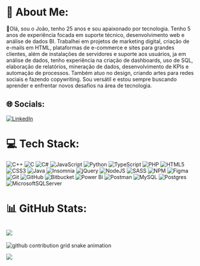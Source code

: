 # 💫 About Me:
🔭Olá, sou o João, tenho 25 anos e sou apaixonado por tecnologia. Tenho 5 anos de experiência focada em suporte técnico, desenvolvimento web e análise de dados BI. Trabalhei em projetos de marketing digital, criação de e-mails em HTML, plataformas de e-commerce e sites para grandes clientes, além de instalações de servidores e suporte aos usuários, ja em análise de dados, tenho experiência na criação de dashboards, uso de SQL, elaboração de relatórios, mineração de dados, desenvolvimento de KPIs e automação de processos. Também atuo no design, criando artes para redes sociais e fazendo copywriting. Sou versátil e estou sempre buscando aprender e enfrentar novos desafios na área de tecnologia.<br>

## 🌐 Socials:
[![LinkedIn](https://img.shields.io/badge/LinkedIn-%230077B5.svg?logo=linkedin&logoColor=white)](https://www.linkedin.com/in/joao-victor-borges-de-oliveira/) 

# 💻 Tech Stack:
![C++](https://img.shields.io/badge/c++-%2300599C.svg?style=flat-square&logo=c%2B%2B&logoColor=white) ![C](https://img.shields.io/badge/c-%2300599C.svg?style=flat-square&logo=c&logoColor=white) ![C#](https://img.shields.io/badge/c%23-%23239120.svg?style=flat-square&logo=csharp&logoColor=white) ![JavaScript](https://img.shields.io/badge/javascript-%23323330.svg?style=flat-square&logo=javascript&logoColor=%23F7DF1E) ![Python](https://img.shields.io/badge/python-3670A0?style=flat-square&logo=python&logoColor=ffdd54) ![TypeScript](https://img.shields.io/badge/typescript-%23007ACC.svg?style=flat-square&logo=typescript&logoColor=white) ![PHP](https://img.shields.io/badge/php-%23777BB4.svg?style=flat-square&logo=php&logoColor=white) ![HTML5](https://img.shields.io/badge/html5-%23E34F26.svg?style=flat-square&logo=html5&logoColor=white) ![CSS3](https://img.shields.io/badge/css3-%231572B6.svg?style=flat-square&logo=css3&logoColor=white) ![Java](https://img.shields.io/badge/java-%23ED8B00.svg?style=flat-square&logo=openjdk&logoColor=white) ![Insomnia](https://img.shields.io/badge/Insomnia-black?style=flat-square&logo=insomnia&logoColor=5849BE) ![jQuery](https://img.shields.io/badge/jquery-%230769AD.svg?style=flat-square&logo=jquery&logoColor=white) ![NodeJS](https://img.shields.io/badge/node.js-6DA55F?style=flat-square&logo=node.js&logoColor=white) ![SASS](https://img.shields.io/badge/SASS-hotpink.svg?style=flat-square&logo=SASS&logoColor=white) ![NPM](https://img.shields.io/badge/NPM-%23CB3837.svg?style=flat-square&logo=npm&logoColor=white) ![Figma](https://img.shields.io/badge/figma-%23F24E1E.svg?style=flat-square&logo=figma&logoColor=white) ![Git](https://img.shields.io/badge/git-%23F05033.svg?style=flat-square&logo=git&logoColor=white) ![GitHub](https://img.shields.io/badge/github-%23121011.svg?style=flat-square&logo=github&logoColor=white) ![Bitbucket](https://img.shields.io/badge/bitbucket-%230047B3.svg?style=flat-square&logo=bitbucket&logoColor=white) ![Power Bi](https://img.shields.io/badge/power_bi-F2C811?style=flat-square&logo=powerbi&logoColor=black) ![Postman](https://img.shields.io/badge/Postman-FF6C37?style=flat-square&logo=postman&logoColor=white) ![MySQL](https://img.shields.io/badge/mysql-4479A1.svg?style=flat-square&logo=mysql&logoColor=white) ![Postgres](https://img.shields.io/badge/postgres-%23316192.svg?style=flat-square&logo=postgresql&logoColor=white) ![MicrosoftSQLServer](https://img.shields.io/badge/Microsoft%20SQL%20Server-CC2927?style=flat-square&logo=microsoft%20sql%20server&logoColor=white)

# 📊 GitHub Stats:
![](https://github-readme-stats.vercel.app/api/top-langs/?username=JVBorgesO&theme=dracula&hide_border=false&include_all_commits=false&count_private=true&layout=compact)
---

<picture align="center">
  <source media="(prefers-color-scheme: dark)" srcset="https://raw.githubusercontent.com/mari4souza/JVBorgesO/output/github-contribution-grid-snake-dark.svg">
  <source media="(prefers-color-scheme: light)" srcset="https://raw.githubusercontent.com/mari4souza/JVBorgesO/output/github-contribution-grid-snake-dark.svg">
  <img align="center" alt="github contribution grid snake animation" src="https://raw.githubusercontent.com/mari4souza/JVBorgesO/output/github-contribution-grid-snake.svg">
</picture>

[![](https://visitcount.itsvg.in/api?id=JVBorgesO&icon=0&color=0)](https://visitcount.itsvg.in)

<!-- Proudly created with GPRM ( https://gprm.itsvg.in ) -->
